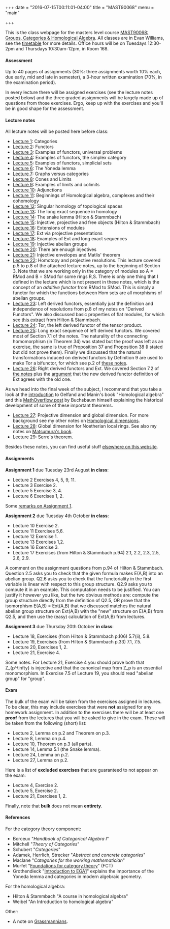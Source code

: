 +++
date = "2016-07-15T00:11:01-04:00"
title = "MAST90068"
menu = "main"

+++

This is the class webpage for the masters level course [MAST90068: Groups, Categories & Homological Algebra](https://handbook.unimelb.edu.au/view/2016/MAST90068). All classes are in Evan Williams, see the [timetable](https://sws.unimelb.edu.au/2016/Reports/List.aspx?objects=MAST90068&weeks=1-52&days=1-7&periods=1-56&template=module_by_group_list) for more details. Office hours will be on Tuesdays 12:30-2pm and Thursdays 10:30am-12pm, in Room 168.

#### Assessment

Up to 40 pages of assignments (30%: three assignments worth 10% each, due early, mid and late in semester), a 3-hour written examination (70%, in the examination period). 

In every lecture there will be assigned exercises (see the lecture notes posted below) and the three graded assignments will be largely made up of questions from those exercises. Ergo, keep up with the exercises and you'll be in good shape for the assessment.

#### Lecture notes

All lecture notes will be posted here before class:

* [Lecture 1](http://therisingsea.org/notes/mast90068/lecture1.pdf): Categories
* [Lecture 2](http://therisingsea.org/notes/mast90068/lecture2.pdf): Functors
* [Lecture 3](http://therisingsea.org/notes/mast90068/lecture3.pdf): Examples of functors, universal problems
* [Lecture 4](http://therisingsea.org/notes/mast90068/lecture4.pdf): Examples of functors, the simplex category
* [Lecture 5](http://therisingsea.org/notes/mast90068/lecture5.pdf): Examples of functors, simplicial sets
* [Lecture 6](http://therisingsea.org/notes/mast90068/lecture6.pdf): The Yoneda lemma
* [Lecture 7](http://therisingsea.org/notes/mast90068/lecture7.pdf): Graphs versus categories
* [Lecture 8](http://therisingsea.org/notes/mast90068/lecture8.pdf): Cones and Limits
* [Lecture 9](http://therisingsea.org/notes/mast90068/lecture9.pdf): Examples of limits and colimits
* [Lecture 10](http://therisingsea.org/notes/mast90068/lecture10.pdf): Adjunctions
* [Lecture 11](http://therisingsea.org/notes/mast90068/lecture11.pdf): Beginnings of Homological algebra, complexes and their cohomology
* [Lecture 12](http://therisingsea.org/notes/mast90068/lecture12.pdf): Singular homology of topological spaces
* [Lecture 13](http://therisingsea.org/notes/mast90068/lecture13.pdf): The long exact sequence in homology
* [Lecture 14](http://therisingsea.org/notes/mast90068/lecture14.pdf): The snake lemma (Hilton & Stammbach)
* [Lecture 15](http://therisingsea.org/notes/mast90068/lecture15.pdf): Injective, projective and free objects (Hilton & Stammbach)
* [Lecture 16](http://therisingsea.org/notes/mast90068/lecture16.pdf): Extensions of modules
* [Lecture 17](http://therisingsea.org/notes/mast90068/lecture17.pdf): Ext via projective presentations
* [Lecture 18](http://therisingsea.org/notes/mast90068/lecture18.pdf): Examples of Ext and long exact sequences
* [Lecture 19](http://therisingsea.org/notes/mast90068/lecture19.pdf): Injective abelian groups
* [Lecture 20](http://therisingsea.org/notes/mast90068/lecture20.pdf): There are enough injectives
* [Lecture 21](http://therisingsea.org/notes/mast90068/lecture21.pdf): Injective envelopes and Matlis' theorem
* [Lecture 22](http://therisingsea.org/notes/DerivedFunctors.pdf): Homotopy and projective resolutions. This lecture covered p.5 to p.8 of the attached lecture notes, up to the beginning of Section 3. Note that we are working only in the category of modules so A = RMod and B = SMod for some rings R,S. There is only one thing that I defined in the lecture which is not present in these notes, which is the concept of an *additive functor* from RMod to SMod. This is simply a functor for which the functions between Hom sets are all morphisms of abelian groups.
* [Lecture 23](http://therisingsea.org/notes/DerivedFunctors.pdf): Left derived functors, essentially just the definition and independence of resolutions from p.8 of my notes on "Derived Functors". We also discussed basic properties of flat modules, for which see [this extract](http://therisingsea.org/notes/mast90068/note-flatmodules.pdf) from Hilton & Stammbach.
* [Lecture 24](http://therisingsea.org/notes/mast90068/lecture24.pdf): Tor, the left derived functor of the tensor product.
* [Lecture 25](http://therisingsea.org/notes/DerivedFunctors.pdf): Long exact sequence of left derived functors. We covered most of Section 7.1 of the notes. The naturality of the connecting homomorphism (in Theorem 34) was stated but the proof was left as an exercise, the same is true of Proposition 37 and Proposition 38 (I stated but did not prove them). Finally we discussed that the natural transformations induced on derived functors by Definition 9 are used to make Tor a bifunctor, for which see p.2 of [these notes](http://therisingsea.org/notes/Tor.pdf).
* [Lecture 26](http://therisingsea.org/notes/mast90068/lecture26.pdf): Right derived functors and Ext. We covered Section 7.2 of [the notes](http://therisingsea.org/notes/DerivedFunctors.pdf) plus the [argument](http://therisingsea.org/notes/mast90068/lecture26.pdf) that the new derived functor definition of Ext agrees with the old one.

As we head into the final week of the subject, I recommend that you take a look at the [introduction](http://therisingsea.org/notes/gelfand-manin-intro.pdf) to Gelfand and Manin's book "Homological algebra" and this [MathOverflow post](http://mathoverflow.net/a/244191) by Buchsbaum himself explaining the historical development of some of these important theorems.

* [Lecture 27](http://therisingsea.org/notes/mast90068/lecture27.pdf): Projective dimension and global dimension. For more background see my other notes on [Homological dimensions](http://therisingsea.org/notes/Dimensions.pdf).
* [Lecture 28](http://therisingsea.org/notes/mast90068/lecture28.pdf): Global dimension for Noetherian local rings. See also my notes on [Matsumura's book](http://therisingsea.org/notes/Matsumura.pdf).
* Lecture 29: Serre's theorem.

Besides these notes, you can find useful stuff [elsewhere on this website](http://therisingsea.org/post/notes/).

#### Assignments

**Assignment 1** due Tuesday 23rd August **in class**:

* Lecture 2 Exercises 4, 5, 9, 11.
* Lecture 3 Exercise 2.
* Lecture 5 Exercise 3, 4.
* Lecture 6 Exercises 1, 2.

Some [remarks on Assignment 1](http://therisingsea.org/notes/mast90068/notes-assignment1.pdf).

**Assignment 2** due Tuesday 4th October **in class**:

* Lecture 10 Exercise 2.
* Lecture 11 Exercises 5,6.
* Lecture 12 Exercise 1.
* Lecture 13 Exercises 1,2.
* Lecture 16 Exercise 3.
* Lecture 17 Exercises (from Hilton & Stammbach p.94) 2.1, 2.2, 2.3, 2.5, 2.6, 2.9.

A comment on the assignment questions from p.94 of Hilton & Stammbach. Question 2.5 asks you to check that the given formula makes E(A,B) into an abelian group. Q2.6 asks you to check that the functoriality in the first variable is linear with respect to this group structure. Q2.9 asks you to compute it in an example. This computation needs to be justified. You can justify it however you like, but the two obvious methods are: compute the group structure directly from the definition of Q2.5, OR prove that the isomorphism E(A,B) = Ext(A,B) that we discussed matches the natural abelian group structure on Ext(A,B) with the "new" structure on E(A,B) from Q2.5, and then use the (easy) calculation of Ext(A,B) from lectures.

**Assignment 3** due Thursday 20th October **in class**:

* Lecture 18, Exercises (from Hilton & Stammbach p.106) 5.7(ii), 5.8.
* Lecture 19, Exercises (from Hilton & Stammbach p.33) 7.1, 7.5.
* Lecture 20, Exercises 1, 2.
* Lecture 21, Exercise 4.

Some notes. For Lecture 21, Exercise 4 you should prove both that Z_{p^\infty} is injective and that the canonical map from Z_p is an essential monomorphism. In Exercise 7.5 of Lecture 19, you should read "abelian group" for "group".

#### Exam

The bulk of the exam will be taken from the exercises assigned in lectures. To be clear, this may include exercises that were **not** assigned for any homework assignment. In addition to the exercises there will be at least one **proof** from the lectures that you will be asked to give in the exam. These will be taken from the following (short) list:

* Lecture 2, Lemma on p.2 and Theorem on p.3.
* Lecture 8, Lemma on p.4.
* Lecture 10, Theorem on p.3 (all parts).
* Lecture 14, Lemma 5.1 (the Snake lemma).
* Lecture 24, Lemma on p.2.
* Lecture 27, Lemma on p.2.

Here is a list of **excluded exercises** that are guaranteed to not appear on the exam:

* Lecture 4, Exercise 2.
* Lecture 5, Exercise 2.
* Lecture 21, Exercises 1, 2.

Finally, note that **bulk** does not mean **entirety**.

#### References

For the category theory component:

* Borceux "*Handbook of Categorical Algebra I*"
* Mitchell "*Theory of Categories*"
* Schubert "*Categories*"
* Adamek, Herrlich, Strecker "*Abstract and concrete categories*"
* Maclane "*Categories for the working mathematician*"
* Murfet "[Foundations for category theory](http://therisingsea.org/notes/FoundationsForCategoryTheory.pdf)" (FCT)
* Grothendieck "[Introduction to EGA1](http://therisingsea.org/notes/EGA1.pdf)" explains the importance of the Yoneda lemma and categories in modern algebraic geometry.

For the homological algebra:

* Hilton & Stammbach "A course in homological algebra"
* Weibel "An Introduction to homological algebra"

Other:

* A note on [Grassmannians](http://therisingsea.org/notes/Grassmannians.pdf).